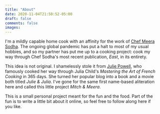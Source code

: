 ```yaml
---
title: "About"
date: 2020-11-04T21:50:52-05:00
draft: false
comments: false
images:
---
```


I'm a mildly capable home cook with an affinity for the work of [Chef Meera
Sodha](http://meerasodha.com/about/). The ongoing global pandemic has put a halt to most of my usual
hobbies, and so my partner has put me up to a cooking project: cook my way
through Chef Sodha's most recent publication, _East_, in
its entirety.

This idea is not original. I shamelessly stole it from [Julie Powell](https://twitter.com/licjulie?s=20),
who famously cooked her way through Julia Child's _Mastering the Art of 
French Cooking_ in 365 days. She turned her popular blog into a book and
a movie both titled _Julie & Julia_. I've gone for the same first
name-based aliteration here and called this little project _Mitch &
Meera_.

This is a small personal project meant for the fun and the food. Part of
the fun is to write a little bit about it online, so feel free to follow along
here if you like.
